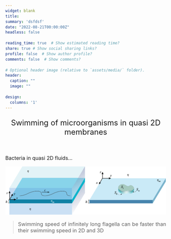 ```yaml
---
widget: blank
title:
summary: 'dsfdsf'
date: "2022-08-21T00:00:00Z"
headless: false

reading_time: true  # Show estimated reading time?
share: true # Show social sharing links?
profile: false  # Show author profile?
comments: false  # Show comments?

# Optional header image (relative to `assets/media/` folder).
header:
  caption: ""
  image: ""

design:
  columns: '1'
---
```


<center><p style="font-size: 24px">Swimming of microorganisms in quasi 2D membranes</p></center><br>

<p style="font-size: 16px" align="justify">Bacteria in quasi 2D fluids...<br></p>
<img src="swimmers_in_quasi2D.png">

> <p style="font-size: 16px" align="justify">Swimming speed of infinitely long flagella can be faster than their swimming speed in 2D and 3D </p>
